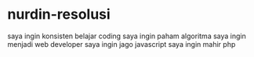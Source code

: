 # nurdin-resolusi
saya ingin konsisten belajar coding
saya ingin paham algoritma
saya ingin menjadi web developer
saya ingin jago javascript
saya ingin mahir php
